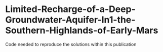 # Limited-Recharge-of-a-Deep-Groundwater-Aquifer-In1-the-Southern-Highlands-of-Early-Mars
Code needed to reproduce the solutions within this publication
